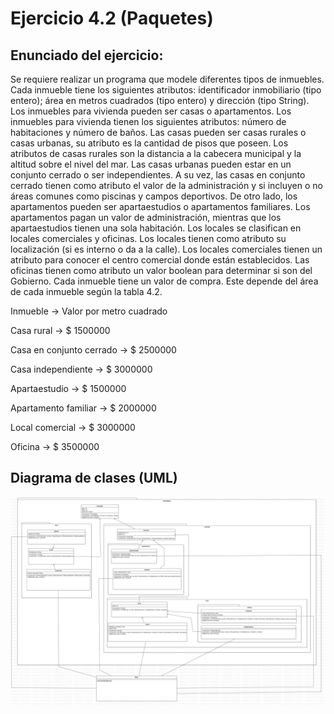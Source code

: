 # Ejercicio 4.2 (Paquetes)

## Enunciado del ejercicio:
Se requiere realizar un programa que modele diferentes tipos de inmuebles.
Cada inmueble tiene los siguientes atributos: identificador inmobiliario (tipo
entero); área en metros cuadrados (tipo entero) y dirección (tipo String).
Los inmuebles para vivienda pueden ser casas o apartamentos. Los inmuebles para vivienda tienen los siguientes atributos: número de habitaciones y número de baños. Las casas pueden ser casas rurales o casas urbanas,
su atributo es la cantidad de pisos que poseen. Los atributos de casas rurales
son la distancia a la cabecera municipal y la altitud sobre el nivel del mar.
Las casas urbanas pueden estar en un conjunto cerrado o ser independientes. A su vez, las casas en conjunto cerrado tienen como atributo el valor de
la administración y si incluyen o no áreas comunes como piscinas y campos deportivos. De otro lado, los apartamentos pueden ser apartaestudios
o apartamentos familiares. Los apartamentos pagan un valor de administración, mientras que los apartaestudios tienen una sola habitación.
Los locales se clasifican en locales comerciales y oficinas. Los locales
tienen como atributo su localización (si es interno o da a la calle). Los locales comerciales tienen un atributo para conocer el centro comercial donde
están establecidos. Las oficinas tienen como atributo un valor boolean para
determinar si son del Gobierno. Cada inmueble tiene un valor de compra.
Este depende del área de cada inmueble según la tabla 4.2.

Inmueble -> Valor por metro cuadrado

Casa rural -> $ 1500000

Casa en conjunto cerrado -> $ 2500000

Casa independiente -> $ 3000000

Apartaestudio -> $ 1500000

Apartamento familiar -> $ 2000000

Local comercial -> $ 3000000

Oficina -> $ 3500000

## Diagrama de clases (UML)
![Diagrama de clases UML](./DiagramaClases.png)
